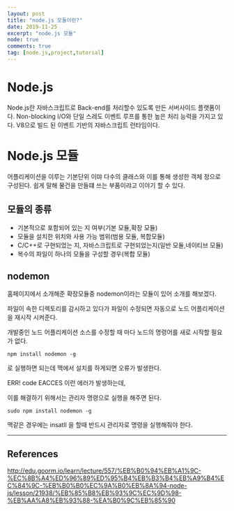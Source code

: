```yaml
---
layout: post
title: "node.js 모듈이란?"
date: 2019-11-25
excerpt: "node.js 모듈"
node: true
comments: true
tag: [node.js,project,tutorial]
---
```

# Node.js
Node.js란 자바스크립트로 Back-end를 처리할수 있도록 만든 서버사이드 플랫폼이다. Non-blocking I/O와 단일 스레도 이벤트 루프를 통한 높은 처리 능력을 가지고 있다. V8으로 빌드 된 이벤트 기반의 자바스크립트 런타임이다.

# Node.js 모듈
어플리케이션을 이루는 기본단위 이먀 다수의 클래스와 이를 통해 생성한 객체 정으로 구성된다. 쉽게 말해 물건을 만들떄 쓰는 부품이랴고 이야기 할 수 있다.

## 모듈의 종류
- 기본적으로 포함되어 있는 지 여부(기본 모듈,확장 모듈)
- 모듈을 설치한 위치와 사용 가능 범위(범용 모듈, 복합모듈)
- C/C++로 구현되었는 지, 자바스크립트로 구현되었는지(일반 모듈,네이티브 모듈)
- 복수의 파일이 하나의 모듈을 구성할 경우(복합 모듈)

## nodemon
홈페이지에서 소개해준 확장모듈중 nodemon이라는 모듈이 있어 소개를 해보겠다.

파일이 속한 디렉토리를 감시하고 있다가 파일이 수정되면 자동으로 노드 어플리케이션을 재시작 시켜준다.

개발중인 노드 어플리케이션 소스를 수정할 때 마다 노드의 명령어를 새로 시작할 필요가 없다.

    npm install nodemon -g
로 실행하면 되는데 맥에서 설치를 하게되면 오류가 발생한다.

ERR! code EACCES 이런 에러가 발생하는데,

이를 해결하기 위해서는 관리자 명령으로 실행을 해주면 된다.

    sudo npm install nodemon -g
맥같은 경우에는 insatll 을 할때 반드시 관리자로 명령을 실행해줘야 한다.

<hr>

## References
http://edu.goorm.io/learn/lecture/557/%EB%B0%94%EB%A1%9C-%EC%8B%A4%ED%96%89%ED%95%B4%EB%B3%B4%EB%A9%B4%EC%84%9C-%EB%B0%B0%EC%9A%B0%EB%8A%94-node-js/lesson/21938/%EB%85%B8%EB%93%9C%EC%9D%98-%EB%AA%A8%EB%93%88-%EA%B0%9C%EB%85%90